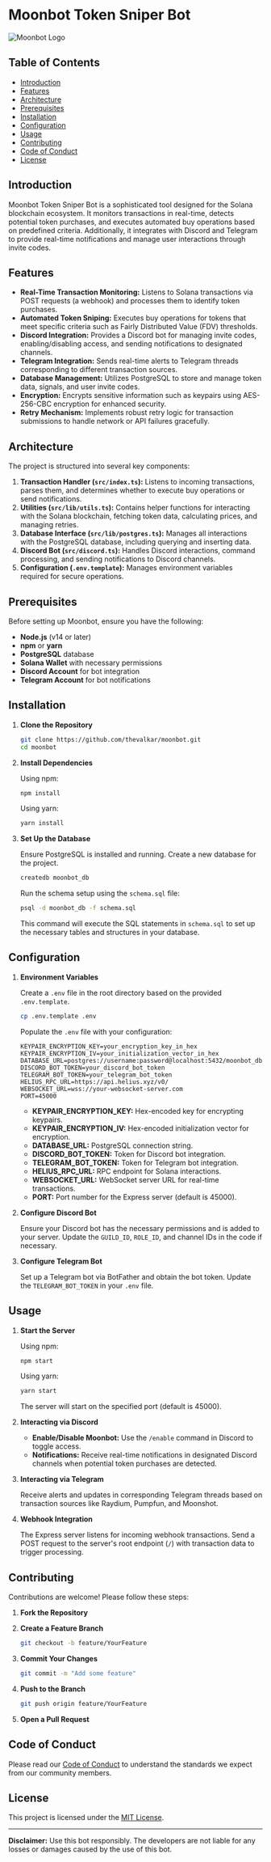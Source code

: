 # Moonbot Token Sniper Bot

![Moonbot Logo](https://www.mooners.xyz/mooners480.png)

## Table of Contents

- [Introduction](#introduction)
- [Features](#features)
- [Architecture](#architecture)
- [Prerequisites](#prerequisites)
- [Installation](#installation)
- [Configuration](#configuration)
- [Usage](#usage)
- [Contributing](#contributing)
- [Code of Conduct](#code-of-conduct)
- [License](#license)

## Introduction

Moonbot Token Sniper Bot is a sophisticated tool designed for the Solana blockchain ecosystem. It monitors transactions in real-time, detects potential token purchases, and executes automated buy operations based on predefined criteria. Additionally, it integrates with Discord and Telegram to provide real-time notifications and manage user interactions through invite codes.

## Features

- **Real-Time Transaction Monitoring:** Listens to Solana transactions via POST requests (a webhook) and processes them to identify token purchases.
- **Automated Token Sniping:** Executes buy operations for tokens that meet specific criteria such as Fairly Distributed Value (FDV) thresholds.
- **Discord Integration:** Provides a Discord bot for managing invite codes, enabling/disabling access, and sending notifications to designated channels.
- **Telegram Integration:** Sends real-time alerts to Telegram threads corresponding to different transaction sources.
- **Database Management:** Utilizes PostgreSQL to store and manage token data, signals, and user invite codes.
- **Encryption:** Encrypts sensitive information such as keypairs using AES-256-CBC encryption for enhanced security.
- **Retry Mechanism:** Implements robust retry logic for transaction submissions to handle network or API failures gracefully.

## Architecture

The project is structured into several key components:

1. **Transaction Handler (`src/index.ts`):** Listens to incoming transactions, parses them, and determines whether to execute buy operations or send notifications.
2. **Utilities (`src/lib/utils.ts`):** Contains helper functions for interacting with the Solana blockchain, fetching token data, calculating prices, and managing retries.
3. **Database Interface (`src/lib/postgres.ts`):** Manages all interactions with the PostgreSQL database, including querying and inserting data.
4. **Discord Bot (`src/discord.ts`):** Handles Discord interactions, command processing, and sending notifications to Discord channels.
5. **Configuration (`.env.template`):** Manages environment variables required for secure operations.

## Prerequisites

Before setting up Moonbot, ensure you have the following:

- **Node.js** (v14 or later)
- **npm** or **yarn**
- **PostgreSQL** database
- **Solana Wallet** with necessary permissions
- **Discord Account** for bot integration
- **Telegram Account** for bot notifications

## Installation

1. **Clone the Repository**

   ```bash
   git clone https://github.com/thevalkar/moonbot.git
   cd moonbot
   ```

2. **Install Dependencies**

   Using npm:

   ```bash
   npm install
   ```

   Using yarn:

   ```bash
   yarn install
   ```

3. **Set Up the Database**

   Ensure PostgreSQL is installed and running. Create a new database for the project.

   ```bash
   createdb moonbot_db
   ```

   Run the schema setup using the `schema.sql` file:

   ```bash
   psql -d moonbot_db -f schema.sql
   ```

   This command will execute the SQL statements in `schema.sql` to set up the necessary tables and structures in your database.

## Configuration

1. **Environment Variables**

   Create a `.env` file in the root directory based on the provided `.env.template`.

   ```bash
   cp .env.template .env
   ```

   Populate the `.env` file with your configuration:

   ```env
   KEYPAIR_ENCRYPTION_KEY=your_encryption_key_in_hex
   KEYPAIR_ENCRYPTION_IV=your_initialization_vector_in_hex
   DATABASE_URL=postgres://username:password@localhost:5432/moonbot_db
   DISCORD_BOT_TOKEN=your_discord_bot_token
   TELEGRAM_BOT_TOKEN=your_telegram_bot_token
   HELIUS_RPC_URL=https://api.helius.xyz/v0/
   WEBSOCKET_URL=wss://your-websocket-server.com
   PORT=45000
   ```

   - **KEYPAIR_ENCRYPTION_KEY:** Hex-encoded key for encrypting keypairs.
   - **KEYPAIR_ENCRYPTION_IV:** Hex-encoded initialization vector for encryption.
   - **DATABASE_URL:** PostgreSQL connection string.
   - **DISCORD_BOT_TOKEN:** Token for Discord bot integration.
   - **TELEGRAM_BOT_TOKEN:** Token for Telegram bot integration.
   - **HELIUS_RPC_URL:** RPC endpoint for Solana interactions.
   - **WEBSOCKET_URL:** WebSocket server URL for real-time transactions.
   - **PORT:** Port number for the Express server (default is 45000).

2. **Configure Discord Bot**

   Ensure your Discord bot has the necessary permissions and is added to your server. Update the `GUILD_ID`, `ROLE_ID`, and channel IDs in the code if necessary.

3. **Configure Telegram Bot**

   Set up a Telegram bot via BotFather and obtain the bot token. Update the `TELEGRAM_BOT_TOKEN` in your `.env` file.

## Usage

1. **Start the Server**

   Using npm:

   ```bash
   npm start
   ```

   Using yarn:

   ```bash
   yarn start
   ```

   The server will start on the specified port (default is 45000).

2. **Interacting via Discord**

   - **Enable/Disable Moonbot:** Use the `/enable` command in Discord to toggle access.
   - **Notifications:** Receive real-time notifications in designated Discord channels when potential token purchases are detected.

3. **Interacting via Telegram**

   Receive alerts and updates in corresponding Telegram threads based on transaction sources like Raydium, Pumpfun, and Moonshot.

4. **Webhook Integration**

   The Express server listens for incoming webhook transactions. Send a POST request to the server's root endpoint (`/`) with transaction data to trigger processing.

## Contributing

Contributions are welcome! Please follow these steps:

1. **Fork the Repository**

2. **Create a Feature Branch**

   ```bash
   git checkout -b feature/YourFeature
   ```

3. **Commit Your Changes**

   ```bash
   git commit -m "Add some feature"
   ```

4. **Push to the Branch**

   ```bash
   git push origin feature/YourFeature
   ```

5. **Open a Pull Request**

## Code of Conduct

Please read our [Code of Conduct](./CODE_OF_CONDUCT.md) to understand the standards we expect from our community members.

## License

This project is licensed under the [MIT License](./LICENSE).

---

**Disclaimer:** Use this bot responsibly. The developers are not liable for any losses or damages caused by the use of this bot.
